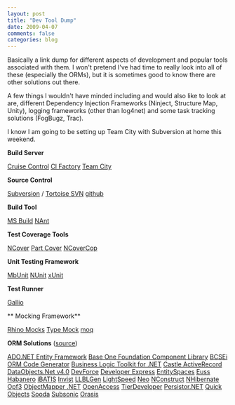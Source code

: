 ```yaml
---
layout: post
title: "Dev Tool Dump"
date: 2009-04-07
comments: false
categories: blog
---
```


Basically a link dump for different aspects of development and popular tools associated with them. I won't pretend I've had time to really look into all of these (especially the ORMs), but it is sometimes good to know there are other solutions out there.

A few things I wouldn't have minded including and would also like to look at are, different Dependency Injection Frameworks (Ninject, Structure Map, Unity), logging frameworks (other than log4net) and some task tracking solutions (FogBugz, Trac).

I know I am going to be setting up Team City with Subversion at home this weekend.

**Build Server**

[Cruise Control](http://cruisecontrol.sourceforge.net/)
[CI Factory](http://cifactory.org/joomla/)
[Team City](http://www.jetbrains.com/teamcity/)

**Source Control**

[Subversion](http://subversion.tigris.org/) / [Tortoise SVN](http://tortoisesvn.tigris.org/)
[github](http://github.com/)

**Build Tool**

[MS Build](http://msdn.microsoft.com/en-us/library/ms171452.aspx)
[NAnt](http://nant.sourceforge.net/)

**Test Coverage Tools**

[NCover](http://www.ncover.com/)
[Part Cover](http://sourceforge.net/projects/partcover/)
[NCoverCop](http://ncovercop.wiki.sourceforge.net/)

**Unit Testing Framework**

[MbUnit](http://www.mbunit.com/)
[NUnit](http://www.nunit.org/index.php)
[xUnit](http://www.codeplex.com/xunit)

**Test Runner**

[Gallio](http://gallio.org/)

**
Mocking Framework**

[Rhino Mocks](http://ayende.com/projects/rhino-mocks.aspx)
[Type Mock](http://www.typemock.com/index.php)
[moq](http://code.google.com/p/moq/)

**ORM Solutions** ([source](http://igurr.com/wikis/listof/orm-tools-quot-net-quot.aspx))

[ADO.NET Entity Framework](http://msdn.microsoft.com/en-us/library/aa697427%28VS.80%29.aspx)
[Base One Foundation Component Library](http://www.boic.com/bfcintro.htm)
[BCSEi ORM Code Generator](http://www.buffalocreeksoftware.com/ProductDetails.aspx?code=ORM+Enterprise+Team)
[Business Logic Toolkit for .NET](http://bltoolkit.net/)
[Castle ActiveRecord](http://www.castleproject.org/ActiveRecord/)
[DataObjects.Net v4.0](http://en.wikipedia.org/wiki/DataObjects.Net_v4.0)
[DevForce](http://www.ideablade.com/DevForce_TrialEditionsSummary.aspx)
[Developer Express](http://www.devexpress.com/)
[EntitySpaces](http://www.entityspaces.net/Portal/Default.aspx)
[Euss](http://en.wikipedia.org/wiki/Euss)
[Habanero](http://www.chillisoft.co.za/habanero/)
[iBATIS](http://en.wikipedia.org/wiki/IBATIS)
[Invist](http://www.invist.net/)
[LLBLGen](http://www.llblgen.com/defaultgeneric.aspx)
[LightSpeed](http://www.mindscape.co.nz/Products/lightspeed/default.aspx)
[Neo](http://neo.sourceforge.net/)
[NConstruct](http://www.nconstruct.com/)
[NHibernate](http://www.hibernate.org/343.html)
[Opf3](http://www.opf3.com/Opf3/)
[ObjectMapper .NET](http://www.objectmapper.net/)
[OpenAccess](http://open-access.net/de_en/homepage/)
[TierDeveloper](http://www.alachisoft.com/)
[Persistor.NET](http://www.persistor.net/)
[Quick Objects](http://www.akaltech.com/Products/Business_Logic/Details/Details.aspx)
[Sooda](http://sooda.sourceforge.net/)
[Subsonic](http://subsonicproject.com/)
[Orasis](http://www.orasissoftware.com/)
